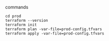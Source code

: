 commands
    
    cd prod
    terraform --version
    terraform init
    terraform plan -var-file=prod-config.tfvars
    terraform apply -var-file=prod-config.tfvars